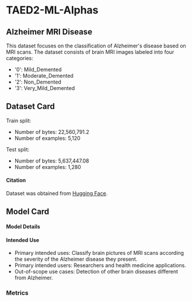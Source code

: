 # TAED2-ML-Alphas
## Alzheimer MRI Disease
This dataset focuses on the classification of Alzheimer's disease based on MRI scans. The dataset consists of brain MRI images labeled into four categories:
- '0': Mild_Demented
- '1': Moderate_Demented
- '2': Non_Demented
- '3': Very_Mild_Demented

## Dataset Card
Train split:
- Number of bytes: 22,560,791.2
- Number of examples: 5,120

Test split:
- Number of bytes: 5,637,447.08
- Number of examples: 1,280

#### Citation
Dataset was obtained from [Hugging Face](https://huggingface.co/datasets/Falah/Alzheimer_MRI).

## Model Card

#### Model Details
#### Intended Use
- Primary intended uses: Classify brain pictures of MRI scans according the severity of the Alzheimer disease they present.
- Primary intended users: Researchers and health medicine applications.
- Out-of-scope use cases: Detection of other brain diseases different from Alzheimer.

### Metrics



